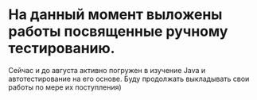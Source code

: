# На данный момент выложены работы посвященные ручному тестированию.
Сейчас и до августа активно погружен в изучение Java и автотестирование на его основе. 
Буду продолжать выкладывать свои работы по мере их поступления)
